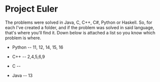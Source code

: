 # Project Euler

The problems were solved in Java, C, C++, C#, Python or Haskell. So, for each I've created a folder, and if the problem was solved in said language, that's where you'll find it. Down below is attached a list so you know which problem is where.

- Python
-- 11, 12, 14, 15, 16

- C++
-- 2,4,5,6,9

- C
-- 

- Java
-- 13
